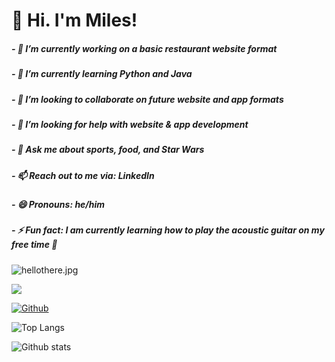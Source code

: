 # 👋 Hi. I'm Miles!

##### - 🔭 I’m currently working on a basic restaurant website format
##### - 🌱 I’m currently learning Python and Java
##### - 👯 I’m looking to collaborate on future website and app formats
##### - 🤔 I’m looking for help with website & app development
##### - 💬 Ask me about sports, food, and Star Wars
##### - 📫 Reach out to me via: LinkedIn
##### - 😄 Pronouns: he/him
##### - ⚡ Fun fact: I am currently learning how to play the acoustic guitar on my free time 🎸 

![hellothere.jpg](https://rushter.com/counter.svg)

![](https://visitor-badge.laobi.icu/badge?page_id=miles-akio.miles-akio)

[![Github](https://img.shields.io/github/followers/miles-akio?label=Follow&style=social)](https://github.com/miles-akio)

![Top Langs](https://github-readme-stats.vercel.app/api/top-langs/?username=miles-akio&theme=tokyonight)

![Github stats](https://github-readme-stats.vercel.app/api?username=miles-akio)


